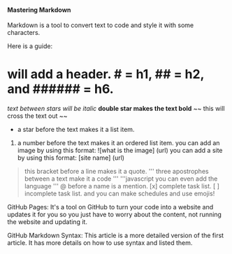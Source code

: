 #### Mastering Markdown
Markdown is a tool to convert text to code and style it with some characters. 

Here is a guide:

# will add a header. # = h1, ## = h2, and ###### = h6.
*text between stars will be italic*
**double star makes the text bold**
~~ this will cross the text out ~~
* a star before the text makes it a list item.
1. a number before the text makes it an ordered list item.
you can add an image by using this format: ![what is the image] (url)
you can add a site by using this format: [site name] (url)
> this bracket before a line makes it a quote.
''' three apostrophes between a text make it a code '''
'''javascript you can even add the language '''
@ before a name is a mention.
[x] complete task list.
[  ] incomplete task list.
and you can make schedules and use emojis!
 

GitHub Pages:
It's a tool on GitHub to turn your code into a website and updates it for you so you just have to worry about the content, not running the website and updating it.

 

GitHub Markdown Syntax:
This article is a more detailed version of the first article. It has more details on how to use syntax and listed them.
